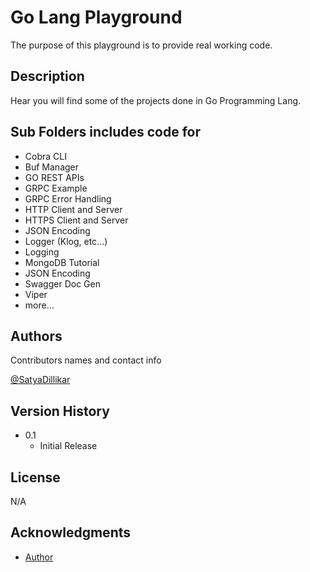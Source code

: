 # Go Lang Playground

The purpose of this playground is to provide real working code.

## Description

Hear you will find some of the projects done in Go Programming Lang.

## Sub Folders includes code for

- Cobra CLI
- Buf Manager
- GO REST APIs
- GRPC Example
- GRPC Error Handling
- HTTP Client and Server
- HTTPS Client and Server
- JSON Encoding
- Logger (Klog, etc...)
- Logging
- MongoDB Tutorial
- JSON Encoding
- Swagger Doc Gen
- Viper
- more...

## Authors

Contributors names and contact info

[@SatyaDillikar](https://twitter.com/SatyaDillikar)

## Version History


* 0.1
    * Initial Release

## License

N/A

## Acknowledgments
* [Author](https://softbuild.dev)